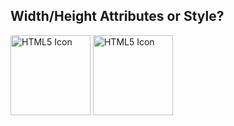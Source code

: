 <!DOCTYPE html>
<html>
<head>
<style>
  
img {
  width: 100%;
}
</style>
</head>
<body>

<h2>Width/Height Attributes or Style?</h2>

<img src="html5.gif" alt="HTML5 Icon" width="128" height="128">

<img src="html5.gif" alt="HTML5 Icon" style="width:128px;height:128px;">

</body>
</html>

